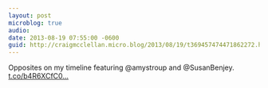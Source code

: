 ```yaml
---
layout: post
microblog: true
audio: 
date: 2013-08-19 07:55:00 -0600
guid: http://craigmcclellan.micro.blog/2013/08/19/t369457474471862272.html
---
```

Opposites on my timeline featuring @amystroup and @SusanBenjey. [t.co/b4R6XCfC0...](http://t.co/b4R6XCfC0I)
